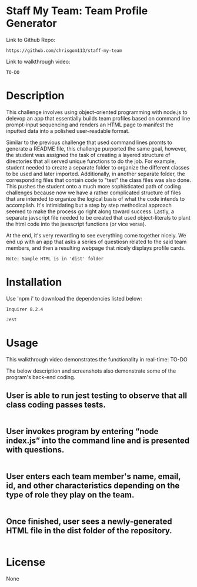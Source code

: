 # **Staff My Team: Team Profile Generator**


Link to Github Repo: 
```
https://github.com/chrisgom113/staff-my-team
```
Link to walkthrough video:
``` 
TO-DO
```

# Description


This challenge involves using object-oriented programming with node.js to delevop an app that essentially builds team profiles based on command line prompt-input sequencing and renders an HTML page to manifest the inputted data into a polished user-readable format.

Similar to the previous challenge that used command lines promts to generate a README file, this challenge purported the same goal, however, the student was assigned the task of creating a layered structure of directories that all served unique functions to do the job. For example, student needed to create a separate folder to organize the different classes to be used and later imported. Additionally, in another separate folder, the corresponding files that contain code to "test" the class files was also done. This pushes the student onto a much more sophisticated path of coding challenges because now we have a rather complicated structure of files that are intended to organize the logical basis of what the code intends to accomplish. It's intimidating but a step by step methodical approach seemed to make the process go right along toward success. Lastly, a separate javscript file needed to be created that used object-literals to plant the html code into the javascript functions (or vice versa).

At the end, it's very rewarding to see everything come together nicely. We end up with an app that asks a series of questiosn related to the said team members, and then a resulting webpage that nicely displays profile cards.

```
Note: Sample HTML is in 'dist' folder
```


# Installation


Use 'npm i' to download the dependencies listed below:

```
Inquirer 8.2.4

Jest
```




# Usage

This walkthrough video demonstrates the functionality in real-time: TO-DO

The below description and screenshots also demonstrate some of the program's back-end coding.

## User is able to run jest testing to observe that all class coding passes tests.

![]()
  
## User invokes program by entering “node index.js” into the command line and is presented with questions.

![]()



## User enters each team member's name, email, id, and other characteristics depending on the type of role they play on the team. 

![]()



## Once finished, user sees a newly-generated HTML file in the dist folder of the repository.

![]()

 
 
# License

None
  